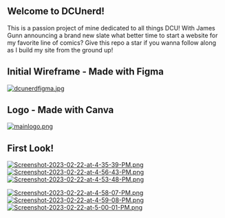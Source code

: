 ## Welcome to DCUnerd!
This is a passion project of mine dedicated to all things DCU! With James Gunn announcing a brand new slate what better time to start a website for my favorite line of comics? Give this repo a star if you wanna follow along as I build my site from the ground up!

## Initial Wireframe - Made with Figma
[![dcunerdfigma.jpg](https://i.postimg.cc/SxXknG8D/dcunerdfigma.jpg)](https://postimg.cc/gxPf58gZ)

## Logo - Made with Canva
[![mainlogo.png](https://i.postimg.cc/CMH10JH8/mainlogo.png)](https://postimg.cc/mhkRNYnZ)

## First Look!
[![Screenshot-2023-02-22-at-4-35-39-PM.png](https://i.postimg.cc/9fMTRKbs/Screenshot-2023-02-22-at-4-35-39-PM.png)](https://postimg.cc/gxCr1MfK) [![Screenshot-2023-02-22-at-4-56-43-PM.png](https://i.postimg.cc/x1KYG1xz/Screenshot-2023-02-22-at-4-56-43-PM.png)](https://postimg.cc/685DttNW) [![Screenshot-2023-02-22-at-4-53-48-PM.png](https://i.postimg.cc/dQBy6Jfg/Screenshot-2023-02-22-at-4-53-48-PM.png)](https://postimg.cc/fkVyTQDv)

[![Screenshot-2023-02-22-at-4-58-07-PM.png](https://i.postimg.cc/Kv5h4HRP/Screenshot-2023-02-22-at-4-58-07-PM.png)](https://postimg.cc/F71BBGbz) [![Screenshot-2023-02-22-at-4-59-08-PM.png](https://i.postimg.cc/DwjVP4Qm/Screenshot-2023-02-22-at-4-59-08-PM.png)](https://postimg.cc/pmF12T6t) [![Screenshot-2023-02-22-at-5-00-01-PM.png](https://i.postimg.cc/nhcbmGD6/Screenshot-2023-02-22-at-5-00-01-PM.png)](https://postimg.cc/dLXxPdnB)
